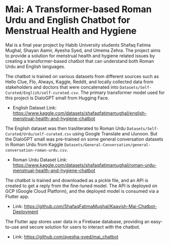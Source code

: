 # Mai: A Transformer-based Roman Urdu and English Chatbot for Menstrual Health and Hygiene

Mai is a final year project by Habib University students Shafaq Fatima Mughal, Shayan Aamir, Ayesha Syed, and Umema Zehra. The project aims to provide a solution for menstrual health and hygiene related issues by creating a transformer-based chatbot that can understand both Roman Urdu and English languages.

The chatbot is trained on various datasets from different sources such as Hello Clue, Flo, Always, Kaggle, Reddit, and locally collected data from stakeholders and doctors that were concatenated into `Datasets/Self-Curated/English/self-curated.csv`. The primary transformer model used for this project is DialoGPT small from Hugging Face.
- English Dataset Link: https://www.kaggle.com/datasets/shafaqfatimamughal/english-menstrual-health-and-hygiene-chatbot  

The English dataset was then trasliterated to Roman Urdu `Datasets/Self-Curated/Urdu/self-curated.csv` using Google Translate and iJunoon. But the DialoGPT small was pre-trained on some general conversation datasets in Roman Urdu from Kaggle `Datasets/General-Conversation/general-conversation-roman-urdu.csv`.  
- Roman Urdu Dataset Link: https://www.kaggle.com/datasets/shafaqfatimamughal/roman-urdu-menstrual-health-and-hygiene-chatbot

The chatbot is trained and downloaded as a pickle file, and an API is created to get a reply from the fine-tuned model. The API is deployed on GCP (Google Cloud Platform), and the deployed model is consumed via a Flutter app.
- Link: https://github.com/ShafaqFatimaMughal/Kaavish-Mai-Chatbot-Deployment 

The Flutter app stores user data in a Firebase database, providing an easy-to-use and secure solution for users to interact with the chatbot. 
- Link: https://github.com/ayesha-syed/mai_chatbot 
